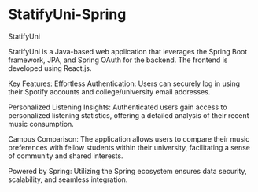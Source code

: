 # StatifyUni-Spring
StatifyUni

StatifyUni is a Java-based web application that leverages the Spring Boot framework, JPA, and Spring OAuth for the backend. The frontend is developed using React.js.

Key Features:
Effortless Authentication: Users can securely log in using their Spotify accounts and college/university email addresses.

Personalized Listening Insights: Authenticated users gain access to personalized listening statistics, offering a detailed analysis of their recent music consumption.

Campus Comparison: The application allows users to compare their music preferences with fellow students within their university, facilitating a sense of community and shared interests.

Powered by Spring: Utilizing the Spring ecosystem ensures data security, scalability, and seamless integration.

